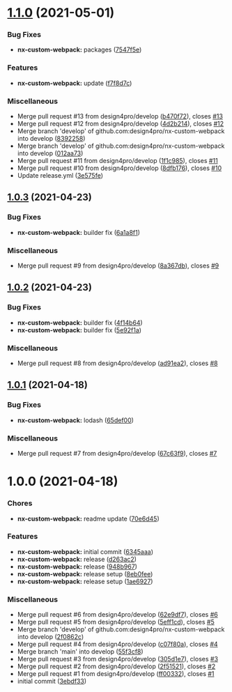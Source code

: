# [1.1.0](https://github.com/design4pro/nx-custom-webpack/compare/nx-custom-webpack/v1.0.3...nx-custom-webpack/v1.1.0) (2021-05-01)

### Bug Fixes

- **nx-custom-webpack:** packages ([7547f5e](https://github.com/design4pro/nx-custom-webpack/commit/7547f5eaa1aa77e15074742a67d69d507b09db5f))

### Features

- **nx-custom-webpack:** update ([f7f8d7c](https://github.com/design4pro/nx-custom-webpack/commit/f7f8d7c2df97335f81b633c274007b93f837da90))

### Miscellaneous

- Merge pull request #13 from design4pro/develop ([b470f72](https://github.com/design4pro/nx-custom-webpack/commit/b470f721606c554c285c70b0c4325bc6fe72e3cd)), closes [#13](https://github.com/design4pro/nx-custom-webpack/issues/13)
- Merge pull request #12 from design4pro/develop ([4d2b214](https://github.com/design4pro/nx-custom-webpack/commit/4d2b2147d927b690ed3bda5aa3305a3bc5ba0a41)), closes [#12](https://github.com/design4pro/nx-custom-webpack/issues/12)
- Merge branch 'develop' of github.com:design4pro/nx-custom-webpack into develop ([8392258](https://github.com/design4pro/nx-custom-webpack/commit/839225881c486f980444b701ca44a81f3c0416ea))
- Merge branch 'develop' of github.com:design4pro/nx-custom-webpack into develop ([012aa73](https://github.com/design4pro/nx-custom-webpack/commit/012aa73e0562d29c02d4c5aaaa3da676c56110ef))
- Merge pull request #11 from design4pro/develop ([1f1c985](https://github.com/design4pro/nx-custom-webpack/commit/1f1c9850ee84b1933ce6747134b0040028687ec2)), closes [#11](https://github.com/design4pro/nx-custom-webpack/issues/11)
- Merge pull request #10 from design4pro/develop ([8dfb176](https://github.com/design4pro/nx-custom-webpack/commit/8dfb1764b72c855bf9a56aebbf72085723232fef)), closes [#10](https://github.com/design4pro/nx-custom-webpack/issues/10)
- Update release.yml ([3e575fe](https://github.com/design4pro/nx-custom-webpack/commit/3e575febf5652f760dca18bedb7b8726852c9e75))

## [1.0.3](https://github.com/design4pro/nx-custom-webpack/compare/nx-custom-webpack/v1.0.2...nx-custom-webpack/v1.0.3) (2021-04-23)

### Bug Fixes

- **nx-custom-webpack:** builder fix ([6a1a8f1](https://github.com/design4pro/nx-custom-webpack/commit/6a1a8f1c483522db147b4fc4838f8c52990ddbfb))

### Miscellaneous

- Merge pull request #9 from design4pro/develop ([8a367db](https://github.com/design4pro/nx-custom-webpack/commit/8a367dbc9de28c8dd65efbb40ce4cc00b86dce58)), closes [#9](https://github.com/design4pro/nx-custom-webpack/issues/9)

## [1.0.2](https://github.com/design4pro/nx-custom-webpack/compare/nx-custom-webpack/v1.0.1...nx-custom-webpack/v1.0.2) (2021-04-23)

### Bug Fixes

- **nx-custom-webpack:** builder fix ([4f14b64](https://github.com/design4pro/nx-custom-webpack/commit/4f14b64ba2e22fabc68a72f8d8d258fef5ec0154))
- **nx-custom-webpack:** builder fix ([5e92f1a](https://github.com/design4pro/nx-custom-webpack/commit/5e92f1a4b0229c101ec8bf0703b9fbfe040fb5fa))

### Miscellaneous

- Merge pull request #8 from design4pro/develop ([ad91ea2](https://github.com/design4pro/nx-custom-webpack/commit/ad91ea254befbe671edd593a31e72c35f53d50f2)), closes [#8](https://github.com/design4pro/nx-custom-webpack/issues/8)

## [1.0.1](https://github.com/design4pro/nx-custom-webpack/compare/nx-custom-webpack/v1.0.0...nx-custom-webpack/v1.0.1) (2021-04-18)

### Bug Fixes

- **nx-custom-webpack:** lodash ([65def00](https://github.com/design4pro/nx-custom-webpack/commit/65def0005890500d02e8fbd9b72b912fa0292943))

### Miscellaneous

- Merge pull request #7 from design4pro/develop ([67c63f9](https://github.com/design4pro/nx-custom-webpack/commit/67c63f9affa5f287eab0ae99587b2b5980f97f20)), closes [#7](https://github.com/design4pro/nx-custom-webpack/issues/7)

# 1.0.0 (2021-04-18)

### Chores

- **nx-custom-webpack:** readme update ([70e6d45](https://github.com/design4pro/nx-custom-webpack/commit/70e6d45b6aef4172d74f6ca752a15c4652e590c4))

### Features

- **nx-custom-webpack:** initial commit ([6345aaa](https://github.com/design4pro/nx-custom-webpack/commit/6345aaa66437b791f8e140bf633a538278c6fcdc))
- **nx-custom-webpack:** release ([d263ac2](https://github.com/design4pro/nx-custom-webpack/commit/d263ac2c6964713ba8e0c046c4aac43eb7f98b0f))
- **nx-custom-webpack:** release ([948b967](https://github.com/design4pro/nx-custom-webpack/commit/948b96730dc37ff65c44ddccbde6685b19ecafe6))
- **nx-custom-webpack:** release setup ([8eb0fee](https://github.com/design4pro/nx-custom-webpack/commit/8eb0fee8d669f0fb15107f0b4de16360cf0ef504))
- **nx-custom-webpack:** release setup ([1ae6927](https://github.com/design4pro/nx-custom-webpack/commit/1ae6927572ca0e63d8458a6236cb488dc407a754))

### Miscellaneous

- Merge pull request #6 from design4pro/develop ([62e9df7](https://github.com/design4pro/nx-custom-webpack/commit/62e9df70a1aae82e4c236ed6d43a19aac86149ef)), closes [#6](https://github.com/design4pro/nx-custom-webpack/issues/6)
- Merge pull request #5 from design4pro/develop ([5eff1cd](https://github.com/design4pro/nx-custom-webpack/commit/5eff1cd0f6c003323bb3c4d3eed530e68da15f01)), closes [#5](https://github.com/design4pro/nx-custom-webpack/issues/5)
- Merge branch 'develop' of github.com:design4pro/nx-custom-webpack into develop ([2f0862c](https://github.com/design4pro/nx-custom-webpack/commit/2f0862c45ae765e122f65bc37aef008f6f332921))
- Merge pull request #4 from design4pro/develop ([c07f80a](https://github.com/design4pro/nx-custom-webpack/commit/c07f80a598e6adb85f9519d37cdf883d65883495)), closes [#4](https://github.com/design4pro/nx-custom-webpack/issues/4)
- Merge branch 'main' into develop ([55f3cf8](https://github.com/design4pro/nx-custom-webpack/commit/55f3cf8e6432af9e777107f900de371ced5bbae5))
- Merge pull request #3 from design4pro/develop ([305d1e7](https://github.com/design4pro/nx-custom-webpack/commit/305d1e756c57eeb71e2709a04849236926f8ba58)), closes [#3](https://github.com/design4pro/nx-custom-webpack/issues/3)
- Merge pull request #2 from design4pro/develop ([2f51521](https://github.com/design4pro/nx-custom-webpack/commit/2f51521673f0af573a3c49540dd7dfe4e9d687e5)), closes [#2](https://github.com/design4pro/nx-custom-webpack/issues/2)
- Merge pull request #1 from design4pro/develop ([ff00332](https://github.com/design4pro/nx-custom-webpack/commit/ff00332a8d49092a74c188d8be328a553308a172)), closes [#1](https://github.com/design4pro/nx-custom-webpack/issues/1)
- initial commit ([3ebdf33](https://github.com/design4pro/nx-custom-webpack/commit/3ebdf332d76b43da6ace33909d0df6f3f78d9552))
